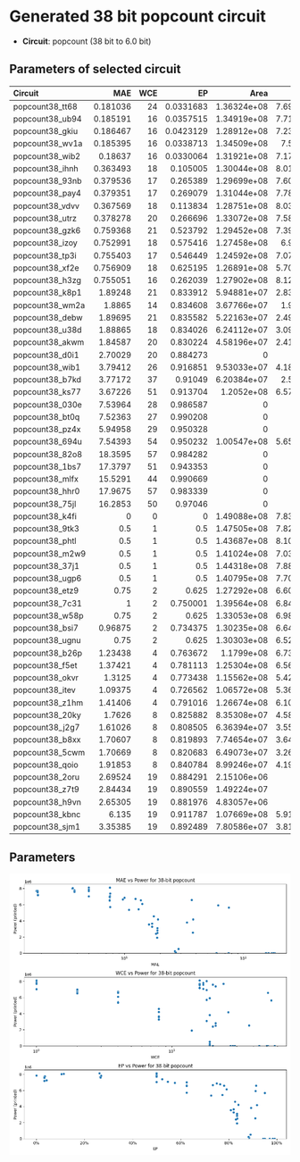 
# Generated 38 bit popcount circuit
- __Circuit__: popcount (38 bit to 6.0 bit)

## Parameters of selected circuit
| Circuit         |       MAE |   WCE |        EP |        Area |           Power |       Delay | Download                                                               |
|:----------------|----------:|------:|----------:|------------:|----------------:|------------:|:-----------------------------------------------------------------------|
| popcount38_tt68 |  0.181036 |    24 | 0.0331683 | 1.36324e+08 |      7.6979e+06 | 9.19696e+07 | [v](popcount38_tt68.v) [c](popcount38_tt68.c) [py](popcount38_tt68.py) |
| popcount38_ub94 |  0.185191 |    16 | 0.0357515 | 1.34919e+08 |      7.7123e+06 | 9.10451e+07 | [v](popcount38_ub94.v) [c](popcount38_ub94.c) [py](popcount38_ub94.py) |
| popcount38_gkiu |  0.186467 |    16 | 0.0423129 | 1.28912e+08 |      7.2381e+06 | 8.19125e+07 | [v](popcount38_gkiu.v) [c](popcount38_gkiu.c) [py](popcount38_gkiu.py) |
| popcount38_wv1a |  0.185395 |    16 | 0.0338713 | 1.34509e+08 |      7.565e+06  | 8.54661e+07 | [v](popcount38_wv1a.v) [c](popcount38_wv1a.c) [py](popcount38_wv1a.py) |
| popcount38_wib2 |  0.18637  |    16 | 0.0330064 | 1.31921e+08 |      7.1773e+06 | 8.54221e+07 | [v](popcount38_wib2.v) [c](popcount38_wib2.c) [py](popcount38_wib2.py) |
| popcount38_ihnh |  0.363493 |    18 | 0.105005  | 1.30044e+08 |      8.0116e+06 | 8.81475e+07 | [v](popcount38_ihnh.v) [c](popcount38_ihnh.c) [py](popcount38_ihnh.py) |
| popcount38_93nb |  0.379536 |    17 | 0.265389  | 1.29699e+08 |      7.6089e+06 | 9.10015e+07 | [v](popcount38_93nb.v) [c](popcount38_93nb.c) [py](popcount38_93nb.py) |
| popcount38_pay4 |  0.379351 |    17 | 0.269079  | 1.31044e+08 |      7.7881e+06 | 8.42976e+07 | [v](popcount38_pay4.v) [c](popcount38_pay4.c) [py](popcount38_pay4.py) |
| popcount38_vdvv |  0.367569 |    18 | 0.113834  | 1.28751e+08 |      8.0387e+06 | 8.66972e+07 | [v](popcount38_vdvv.v) [c](popcount38_vdvv.c) [py](popcount38_vdvv.py) |
| popcount38_utrz |  0.378278 |    20 | 0.266696  | 1.33072e+08 |      7.5878e+06 | 8.55282e+07 | [v](popcount38_utrz.v) [c](popcount38_utrz.c) [py](popcount38_utrz.py) |
| popcount38_gzk6 |  0.759368 |    21 | 0.523792  | 1.29452e+08 |      7.3956e+06 | 8.71484e+07 | [v](popcount38_gzk6.v) [c](popcount38_gzk6.c) [py](popcount38_gzk6.py) |
| popcount38_izoy |  0.752991 |    18 | 0.575416  | 1.27458e+08 |      6.935e+06  | 8.69644e+07 | [v](popcount38_izoy.v) [c](popcount38_izoy.c) [py](popcount38_izoy.py) |
| popcount38_tp3i |  0.755403 |    17 | 0.546449  | 1.24592e+08 |      7.0738e+06 | 8.66031e+07 | [v](popcount38_tp3i.v) [c](popcount38_tp3i.c) [py](popcount38_tp3i.py) |
| popcount38_xf2e |  0.756909 |    18 | 0.625195  | 1.26891e+08 |      5.7014e+06 | 8.45385e+07 | [v](popcount38_xf2e.v) [c](popcount38_xf2e.c) [py](popcount38_xf2e.py) |
| popcount38_h3zg |  0.755051 |    16 | 0.262039  | 1.27902e+08 |      8.1205e+06 | 8.65245e+07 | [v](popcount38_h3zg.v) [c](popcount38_h3zg.c) [py](popcount38_h3zg.py) |
| popcount38_k8p1 |  1.89248  |    21 | 0.833912  | 5.94881e+07 |      2.8315e+06 | 7.43312e+07 | [v](popcount38_k8p1.v) [c](popcount38_k8p1.c) [py](popcount38_k8p1.py) |
| popcount38_wm2a |  1.8865   |    14 | 0.834608  | 3.67766e+07 |      1.919e+06  | 6.48811e+07 | [v](popcount38_wm2a.v) [c](popcount38_wm2a.c) [py](popcount38_wm2a.py) |
| popcount38_debw |  1.89695  |    21 | 0.835582  | 5.22163e+07 |      2.4949e+06 | 7.046e+07   | [v](popcount38_debw.v) [c](popcount38_debw.c) [py](popcount38_debw.py) |
| popcount38_u38d |  1.88865  |    18 | 0.834026  | 6.24112e+07 |      3.0929e+06 | 6.96845e+07 | [v](popcount38_u38d.v) [c](popcount38_u38d.c) [py](popcount38_u38d.py) |
| popcount38_akwm |  1.84587  |    20 | 0.830224  | 4.58196e+07 |      2.4104e+06 | 7.73413e+07 | [v](popcount38_akwm.v) [c](popcount38_akwm.c) [py](popcount38_akwm.py) |
| popcount38_d0i1 |  2.70029  |    20 | 0.884273  | 0           |      0          | 0           | [v](popcount38_d0i1.v) [c](popcount38_d0i1.c) [py](popcount38_d0i1.py) |
| popcount38_wib1 |  3.79412  |    26 | 0.916851  | 9.53033e+07 |      4.1893e+06 | 8.14175e+07 | [v](popcount38_wib1.v) [c](popcount38_wib1.c) [py](popcount38_wib1.py) |
| popcount38_b7kd |  3.77172  |    37 | 0.91049   | 6.20384e+07 |      2.536e+06  | 7.10308e+07 | [v](popcount38_b7kd.v) [c](popcount38_b7kd.c) [py](popcount38_b7kd.py) |
| popcount38_ks77 |  3.67226  |    51 | 0.913704  | 1.2052e+08  |      6.5732e+06 | 1.0379e+08  | [v](popcount38_ks77.v) [c](popcount38_ks77.c) [py](popcount38_ks77.py) |
| popcount38_030e |  7.53964  |    28 | 0.986587  | 0           |      0          | 0           | [v](popcount38_030e.v) [c](popcount38_030e.c) [py](popcount38_030e.py) |
| popcount38_bt0q |  7.52363  |    27 | 0.990208  | 0           |      0          | 0           | [v](popcount38_bt0q.v) [c](popcount38_bt0q.c) [py](popcount38_bt0q.py) |
| popcount38_pz4x |  5.94958  |    29 | 0.950328  | 0           |      0          | 0           | [v](popcount38_pz4x.v) [c](popcount38_pz4x.c) [py](popcount38_pz4x.py) |
| popcount38_694u |  7.54393  |    54 | 0.950232  | 1.00547e+08 |      5.6564e+06 | 8.72746e+07 | [v](popcount38_694u.v) [c](popcount38_694u.c) [py](popcount38_694u.py) |
| popcount38_82o8 | 18.3595   |    57 | 0.984282  | 0           |      0          | 0           | [v](popcount38_82o8.v) [c](popcount38_82o8.c) [py](popcount38_82o8.py) |
| popcount38_1bs7 | 17.3797   |    51 | 0.943353  | 0           |      0          | 0           | [v](popcount38_1bs7.v) [c](popcount38_1bs7.c) [py](popcount38_1bs7.py) |
| popcount38_mlfx | 15.5291   |    44 | 0.990669  | 0           |      0          | 0           | [v](popcount38_mlfx.v) [c](popcount38_mlfx.c) [py](popcount38_mlfx.py) |
| popcount38_hhr0 | 17.9675   |    57 | 0.983339  | 0           |      0          | 0           | [v](popcount38_hhr0.v) [c](popcount38_hhr0.c) [py](popcount38_hhr0.py) |
| popcount38_75jl | 16.2853   |    50 | 0.97046   | 0           |      0          | 0           | [v](popcount38_75jl.v) [c](popcount38_75jl.c) [py](popcount38_75jl.py) |
| popcount38_k4fi |  0        |     0 | 0         | 1.49088e+08 |      7.8316e+06 | 8.79496e+07 | [v](popcount38_k4fi.v) [c](popcount38_k4fi.c) [py](popcount38_k4fi.py) |
| popcount38_9tk3 |  0.5      |     1 | 0.5       | 1.47505e+08 |      7.8267e+06 | 9.3033e+07  | [v](popcount38_9tk3.v) [c](popcount38_9tk3.c) [py](popcount38_9tk3.py) |
| popcount38_phtl |  0.5      |     1 | 0.5       | 1.43687e+08 |      8.1049e+06 | 9.46375e+07 | [v](popcount38_phtl.v) [c](popcount38_phtl.c) [py](popcount38_phtl.py) |
| popcount38_m2w9 |  0.5      |     1 | 0.5       | 1.41024e+08 |      7.0356e+06 | 9.01445e+07 | [v](popcount38_m2w9.v) [c](popcount38_m2w9.c) [py](popcount38_m2w9.py) |
| popcount38_37j1 |  0.5      |     1 | 0.5       | 1.44318e+08 |      7.8806e+06 | 9.36922e+07 | [v](popcount38_37j1.v) [c](popcount38_37j1.c) [py](popcount38_37j1.py) |
| popcount38_ugp6 |  0.5      |     1 | 0.5       | 1.40795e+08 |      7.7004e+06 | 9.29961e+07 | [v](popcount38_ugp6.v) [c](popcount38_ugp6.c) [py](popcount38_ugp6.py) |
| popcount38_etz9 |  0.75     |     2 | 0.625     | 1.27292e+08 |      6.6032e+06 | 9.2377e+07  | [v](popcount38_etz9.v) [c](popcount38_etz9.c) [py](popcount38_etz9.py) |
| popcount38_7c31 |  1        |     2 | 0.750001  | 1.39564e+08 |      6.8493e+06 | 9.01084e+07 | [v](popcount38_7c31.v) [c](popcount38_7c31.c) [py](popcount38_7c31.py) |
| popcount38_w58p |  0.75     |     2 | 0.625     | 1.33053e+08 |      6.9839e+06 | 9.5334e+07  | [v](popcount38_w58p.v) [c](popcount38_w58p.c) [py](popcount38_w58p.py) |
| popcount38_bsi7 |  0.96875  |     2 | 0.734375  | 1.30235e+08 |      6.6443e+06 | 8.90116e+07 | [v](popcount38_bsi7.v) [c](popcount38_bsi7.c) [py](popcount38_bsi7.py) |
| popcount38_ugnu |  0.75     |     2 | 0.625     | 1.30303e+08 |      6.5271e+06 | 9.21444e+07 | [v](popcount38_ugnu.v) [c](popcount38_ugnu.c) [py](popcount38_ugnu.py) |
| popcount38_b26p |  1.23438  |     4 | 0.763672  | 1.1799e+08  |      6.7344e+06 | 9.89586e+07 | [v](popcount38_b26p.v) [c](popcount38_b26p.c) [py](popcount38_b26p.py) |
| popcount38_f5et |  1.37421  |     4 | 0.781113  | 1.25304e+08 |      6.5688e+06 | 9.47542e+07 | [v](popcount38_f5et.v) [c](popcount38_f5et.c) [py](popcount38_f5et.py) |
| popcount38_okvr |  1.3125   |     4 | 0.773438  | 1.15562e+08 |      5.4284e+06 | 8.98057e+07 | [v](popcount38_okvr.v) [c](popcount38_okvr.c) [py](popcount38_okvr.py) |
| popcount38_itev |  1.09375  |     4 | 0.726562  | 1.06572e+08 |      5.3626e+06 | 9.04105e+07 | [v](popcount38_itev.v) [c](popcount38_itev.c) [py](popcount38_itev.py) |
| popcount38_z1hm |  1.41406  |     4 | 0.791016  | 1.26674e+08 |      6.1082e+06 | 9.39963e+07 | [v](popcount38_z1hm.v) [c](popcount38_z1hm.c) [py](popcount38_z1hm.py) |
| popcount38_20ky |  1.7626   |     8 | 0.825882  | 8.35308e+07 |      4.5801e+06 | 8.82232e+07 | [v](popcount38_20ky.v) [c](popcount38_20ky.c) [py](popcount38_20ky.py) |
| popcount38_j2g7 |  1.61026  |     8 | 0.808505  | 6.36394e+07 |      3.5539e+06 | 7.98959e+07 | [v](popcount38_j2g7.v) [c](popcount38_j2g7.c) [py](popcount38_j2g7.py) |
| popcount38_b8xx |  1.70607  |     8 | 0.819893  | 7.74654e+07 |      3.6457e+06 | 7.89945e+07 | [v](popcount38_b8xx.v) [c](popcount38_b8xx.c) [py](popcount38_b8xx.py) |
| popcount38_5cwm |  1.70669  |     8 | 0.820683  | 6.49073e+07 |      3.2649e+06 | 9.64041e+07 | [v](popcount38_5cwm.v) [c](popcount38_5cwm.c) [py](popcount38_5cwm.py) |
| popcount38_qoio |  1.91853  |     8 | 0.840784  | 8.99246e+07 |      4.1982e+06 | 9.21071e+07 | [v](popcount38_qoio.v) [c](popcount38_qoio.c) [py](popcount38_qoio.py) |
| popcount38_2oru |  2.69524  |    19 | 0.884291  | 2.15106e+06 | 116290          | 6.78396e+06 | [v](popcount38_2oru.v) [c](popcount38_2oru.c) [py](popcount38_2oru.py) |
| popcount38_z7t9 |  2.84434  |    19 | 0.890559  | 1.49224e+07 | 526180          | 4.44159e+07 | [v](popcount38_z7t9.v) [c](popcount38_z7t9.c) [py](popcount38_z7t9.py) |
| popcount38_h9vn |  2.65305  |    19 | 0.881976  | 4.83057e+06 | 251410          | 1.56886e+07 | [v](popcount38_h9vn.v) [c](popcount38_h9vn.c) [py](popcount38_h9vn.py) |
| popcount38_kbnc |  6.135    |    19 | 0.911787  | 1.07669e+08 |      5.9176e+06 | 7.89486e+07 | [v](popcount38_kbnc.v) [c](popcount38_kbnc.c) [py](popcount38_kbnc.py) |
| popcount38_sjm1 |  3.35385  |    19 | 0.892489  | 7.80586e+07 |      3.8121e+06 | 8.84916e+07 | [v](popcount38_sjm1.v) [c](popcount38_sjm1.c) [py](popcount38_sjm1.py) |

## Parameters 
![Parameters figure](fig.png)